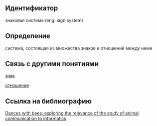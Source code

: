## Идентификатор

знаковая система (eng: sign system)

## Определение

система, состоящая из множества знаков и отношений между ними

## Связь с другими понятиями

[знак](https://github.com/Dememedp/yapis-course/blob/main/concept/Sign.md)

[отношение](https://github.com/Dememedp/yapis-course/blob/main/concept/Relation.md)

## Ссылка на библиографию

[Dances with bees: exploring the relevance of the study of animal communication to informatics](https://github.com/Dememedp/yapis-course/blob/main/bibliography/Beynon-Dancing-Paper.md)
